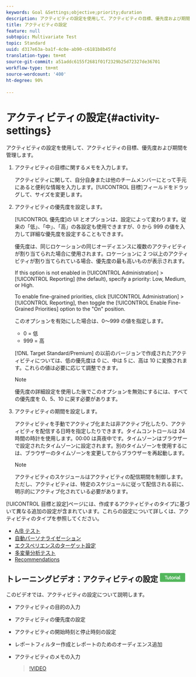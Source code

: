 ```yaml
---
keywords: Goal &Settings;objective;priority;duration
description: アクティビティの設定を使用して、アクティビティの目標、優先度および期間を管理します。
title: アクティビティの設定
feature: null
subtopic: Multivariate Test
topic: Standard
uuid: d317e63a-ba1f-4c0e-ab90-c6181b8b45fd
translation-type: tm+mt
source-git-commit: a51addc6155f2681f01f2329b25d72327de36701
workflow-type: tm+mt
source-wordcount: '400'
ht-degree: 90%

---
```



# アクティビティの設定{#activity-settings}

アクティビティの設定を使用して、アクティビティの目標、優先度および期間を管理します。

1. アクティビティの目標に関するメモを入力します。

   アクティビティに関して、自分自身または他のチームメンバーにとって手元にあると便利な情報を入力します。[!UICONTROL 目標]フィールドをドラッグして、サイズを変更します。
1. アクティビティの優先度を設定します。

   [!UICONTROL 優先度]の UI とオプションは、設定によって変わります。従来の「低」、「中」、「高」の各設定も使用できますが、0 から 999 の値を入力して詳細な優先度を設定することもできます。

   優先度は、同じロケーションの同じオーディエンスに複数のアクティビティが割り当てられた場合に使用されます。ロケーションに 2 つ以上のアクティビティが割り当てられている場合、優先度の最も高いものが表示されます。

   If this option is not enabled in [!UICONTROL Administration] > [!UICONTROL Reporting] (the default), specify a priority: Low, Medium, or High.

   To enable fine-grained priorities, click [!UICONTROL Administration] > [!UICONTROL Reporting], then toggle the [!UICONTROL Enable Fine-Grained Priorities] option to the &quot;On&quot; position.

   このオプションを有効にした場合は、0～999 の値を指定します。

   * 0 = 低
   * 999 = 高

   [!DNL Target Standard/Premium] の以前のバージョンで作成されたアクティビティについては、低の優先度は 0 に、中は 5 に、高は 10 に変換されます。これらの値は必要に応じて調整できます。

   >[!NOTE]
   >
   >優先度の詳細設定を使用した後でこのオプションを無効にするには、すべての優先度を 0、5、10 に戻す必要があります。

1. アクティビティの期間を設定します。

   アクティビティを手動でアクティブ化または非アクティブ化したり、アクティビティを配信する日時を指定したりできます。タイムコントロールは 24 時間の時計を使用します。00:00 は真夜中です。タイムゾーンはブラウザーで設定されたタイムゾーンに設定されます。別のタイムゾーンを使用するには、ブラウザーのタイムゾーンを変更してからブラウザーを再起動します。

   >[!NOTE]
   >
   >アクティビティのスケジュールはアクティビティの配信期間を制御します。ただし、アクティビティは、特定のスケジュールに従って配信される前に、明示的にアクティブ化されている必要があります。

[!UICONTROL 目標と設定]ページには、作成するアクティビティのタイプに基づいて異なる追加の設定が含まれています。これらの設定について詳しくは、アクティビティのタイプを参照してください。

* [A/B テスト](../c-activities/t-test-ab/t-test-create-ab/ab-goals-and-settings.md#reference_B25389FD6F3A4989801E740364B089CC)
* [自動パーソナライゼーション](../c-activities/t-automated-personalization/automated-personalization.md#task_8AAF837796D74CF893CA2F88BA1491C9)
* [エクスペリエンスのターゲット設定](../c-activities/t-experience-target/t-xt-create/xt-goals-and-settings.md#reference_B25389FD6F3A4989801E740364B089CC)
* [多変量分析テスト](../c-activities/c-multivariate-testing/t-create-multivariate-test/goals-and-settings.md#reference_B25389FD6F3A4989801E740364B089CC)
* [Recommendations](../c-recommendations/t-create-recs-activity/recs-activity-settings.md#reference_3FDA8388CEEC4159949151C1829E2FBB)

## トレーニングビデオ：アクティビティの設定 ![チュートリアルバッジ](/help/assets/tutorial.png)

このビデオでは、アクティビティの設定について説明します。

* アクティビティの目的の入力
* アクティビティの優先度の設定
* アクティビティの開始時刻と停止時刻の設定
* レポートフィルター作成とレポートのためのオーディエンス追加
* アクティビティのメモの入力

   >[!VIDEO](https://video.tv.adobe.com/v/17381)
